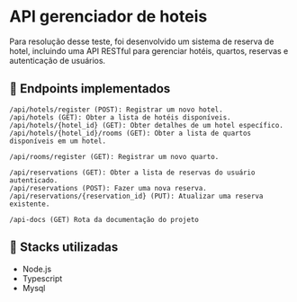 # API gerenciador de hoteis

Para resolução desse teste, foi desenvolvido um sistema de reserva de hotel, incluindo uma API RESTful para gerenciar hotéis, quartos, reservas e autenticação de usuários.

## 🚀 Endpoints implementados

```
/api/hotels/register (POST): Registrar um novo hotel.
/api/hotels (GET): Obter a lista de hotéis disponíveis.
/api/hotels/{hotel_id} (GET): Obter detalhes de um hotel específico.
/api/hotels/{hotel_id}/rooms (GET): Obter a lista de quartos disponíveis em um hotel.

/api/rooms/register (GET): Registrar um novo quarto.

/api/reservations (GET): Obter a lista de reservas do usuário autenticado.
/api/reservations (POST): Fazer uma nova reserva.
/api/reservations/{reservation_id} (PUT): Atualizar uma reserva existente.

/api-docs (GET) Rota da documentação do projeto
```

## 🚀 Stacks utilizadas
- Node.js
- Typescript
- Mysql
